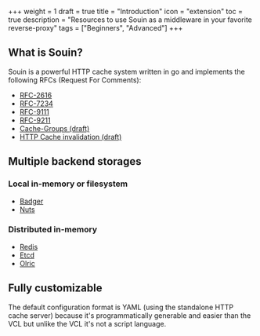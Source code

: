 +++
weight = 1
draft = true
title = "Introduction"
icon = "extension"
toc = true
description = "Resources to use Souin as a middleware in your favorite reverse-proxy"
tags = ["Beginners", "Advanced"]
+++


## What is Souin?

Souin is a powerful HTTP cache system written in go and implements the following RFCs (Request For Comments):
* [RFC-2616](https://datatracker.ietf.org/doc/html/rfc2616)
* [RFC-7234](https://datatracker.ietf.org/doc/html/rfc7234)
* [RFC-9111](https://datatracker.ietf.org/doc/html/rfc9111)
* [RFC-9211](https://datatracker.ietf.org/doc/html/rfc9211)
* [Cache-Groups (draft)](https://datatracker.ietf.org/doc/draft-ietf-httpbis-cache-groups/)
* [HTTP Cache invalidation (draft)](https://datatracker.ietf.org/doc/draft-nottingham-http-invalidation/)


## Multiple backend storages
### Local in-memory or filesystem
* [Badger](/docs/storages/badger)
* [Nuts](/docs/storages/nuts)

### Distributed in-memory
* [Redis](/docs/storages/redis)
* [Etcd](/docs/storages/etcd)
* [Olric](/docs/storages/olric)


## Fully customizable
The default configuration format is YAML (using the standalone HTTP cache server) because it's programmatically generable and easier than the VCL but unlike the VCL it's not a script language.
